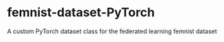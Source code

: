 # femnist-dataset-PyTorch
A custom PyTorch dataset class for the federated learning femnist dataset
